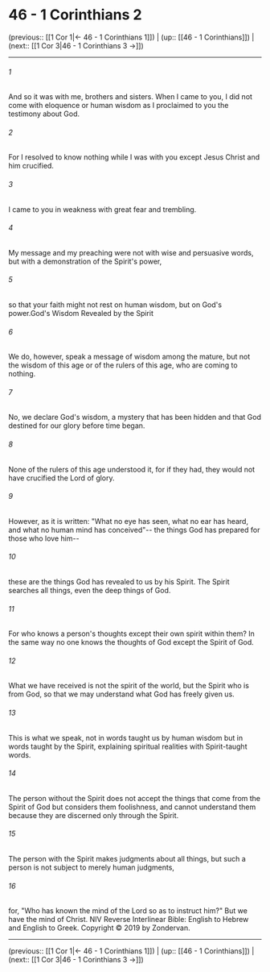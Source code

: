 # 46 - 1 Corinthians 2

(previous:: [[1 Cor 1|← 46 - 1 Corinthians 1]]) | (up:: [[46 - 1 Corinthians]]) | (next:: [[1 Cor 3|46 - 1 Corinthians 3 →]])

***


###### 1 
And so it was with me, brothers and sisters. When I came to you, I did not come with eloquence or human wisdom as I proclaimed to you the testimony about God. 

###### 2 
For I resolved to know nothing while I was with you except Jesus Christ and him crucified. 

###### 3 
I came to you in weakness with great fear and trembling. 

###### 4 
My message and my preaching were not with wise and persuasive words, but with a demonstration of the Spirit's power, 

###### 5 
so that your faith might not rest on human wisdom, but on God's power.God's Wisdom Revealed by the Spirit 

###### 6 
We do, however, speak a message of wisdom among the mature, but not the wisdom of this age or of the rulers of this age, who are coming to nothing. 

###### 7 
No, we declare God's wisdom, a mystery that has been hidden and that God destined for our glory before time began. 

###### 8 
None of the rulers of this age understood it, for if they had, they would not have crucified the Lord of glory. 

###### 9 
However, as it is written: "What no eye has seen, what no ear has heard, and what no human mind has conceived"-- the things God has prepared for those who love him-- 

###### 10 
these are the things God has revealed to us by his Spirit. The Spirit searches all things, even the deep things of God. 

###### 11 
For who knows a person's thoughts except their own spirit within them? In the same way no one knows the thoughts of God except the Spirit of God. 

###### 12 
What we have received is not the spirit of the world, but the Spirit who is from God, so that we may understand what God has freely given us. 

###### 13 
This is what we speak, not in words taught us by human wisdom but in words taught by the Spirit, explaining spiritual realities with Spirit-taught words. 

###### 14 
The person without the Spirit does not accept the things that come from the Spirit of God but considers them foolishness, and cannot understand them because they are discerned only through the Spirit. 

###### 15 
The person with the Spirit makes judgments about all things, but such a person is not subject to merely human judgments, 

###### 16 
for, "Who has known the mind of the Lord so as to instruct him?" But we have the mind of Christ. NIV Reverse Interlinear Bible: English to Hebrew and English to Greek. Copyright © 2019 by Zondervan.

***

(previous:: [[1 Cor 1|← 46 - 1 Corinthians 1]]) | (up:: [[46 - 1 Corinthians]]) | (next:: [[1 Cor 3|46 - 1 Corinthians 3 →]])

